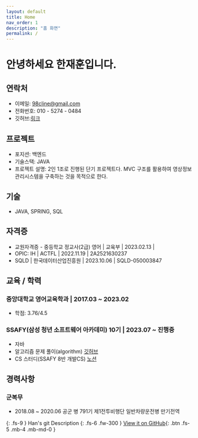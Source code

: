 ```yaml
---
layout: default
title: Home
nav_order: 1
description: "홈 화면"
permalink: /
---
```


# 안녕하세요 한재훈입니다.

## 연락처

- 이메일: 98cline@gmail.com
- 전화번호: 010 - 5274 - 0484
- 깃허브:[링크](https://github.com/HunTeac)

## 프로젝트

- 포지션: 백엔드
- 기술스택: JAVA
- 프로젝트 설명: 2인 1조로 진행된 단기 프로젝트다. MVC 구조를 활용하여 영상정보 관리시스템을 구축하는 것을 목적으로 한다.

## 기술

- JAVA, SPRING, SQL

## 자격증

- 교원자격증 - 중등학교 정교사(2급) 영어 | 교육부 | 2023.02.13 |
- OPIC: IH | ACTFL | 2022.11.19 | 2A2521630237
- SQLD | 한국데이터산업진흥원 | 2023.10.06 | SQLD-050003847

## 교육 / 학력

### 중앙대학교 영어교육학과 | 2017.03 ~ 2023.02

- 학점: 3.76/4.5

### SSAFY(삼성 청년 소프트웨어 아카데미) 10기 | 2023.07 ~ 진행중

- 자바
- 알고리즘 문제 풀이(algorithm) [깃허브](https://github.com/HunTeac/algorithm)
- CS 스터디(SSAFY 8반 개발CS) [노션](https://www.notion.so/a6c0516ca3344261bc4a72b9a0b30b2f?v=26f7624d59ba4133a1910cb4939b2206)

## 경력사항

### 군복무

- 2018.08 ~ 2020.06 공군 병 791기 제1전투비행단 일반차량운전병 만기전역

{: .fs-9 }
Han's git Description
{: .fs-6 .fw-300 }
[View it on GitHub](https://github.com/HunTeac){: .btn .fs-5 .mb-4 .mb-md-0 }

